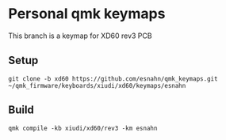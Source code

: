 # Personal qmk keymaps

This branch is a keymap for XD60 rev3 PCB

## Setup

    git clone -b xd60 https://github.com/esnahn/qmk_keymaps.git ~/qmk_firmware/keyboards/xiudi/xd60/keymaps/esnahn

## Build

    qmk compile -kb xiudi/xd60/rev3 -km esnahn
